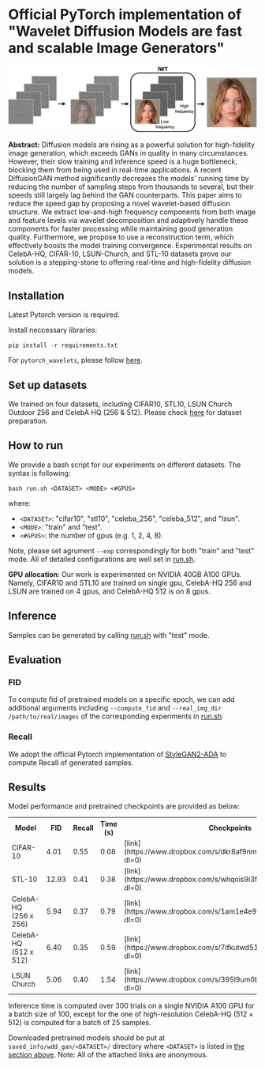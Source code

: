 # Official PyTorch implementation of "Wavelet Diffusion Models are fast and scalable Image Generators"

<!-- <div align="center">
  <a href="https://xavierxiao.github.io/" target="_blank">Zhisheng&nbsp;Xiao</a> &emsp; <b>&middot;</b> &emsp;
  <a href="https://karstenkreis.github.io/" target="_blank">Karsten&nbsp;Kreis</a> &emsp; <b>&middot;</b> &emsp;
  <a href="http://latentspace.cc/arash_vahdat/" target="_blank">Arash&nbsp;Vahdat</a>
  <br> <br>
  <a href="https://nvlabs.github.io/denoising-diffusion-gan/" target="_blank">Project&nbsp;Page</a>
</div>
<br>
<br> -->

<div align="center">
    <img width="1000" alt="teaser" src="assets/single_wavelet.png"/>
</div>

**Abstract:**
Diffusion models are rising as a powerful solution for high-fidelity image generation, which exceeds GANs in quality in many circumstances. However, their slow training and inference speed is a huge bottleneck, blocking them from being used in real-time applications. A recent DiffusionGAN method significantly decreases the models' running time by reducing the number of sampling steps from thousands to several, but their speeds still largely lag behind the GAN counterparts. This paper aims to reduce the speed gap by proposing a novel wavelet-based diffusion structure. We extract low-and-high frequency components from both image and feature levels via wavelet decomposition and adaptively handle these components for faster processing while maintaining good generation quality. Furthermore, we propose to use a reconstruction term, which effectively boosts the model training convergence. Experimental results on CelebA-HQ, CIFAR-10, LSUN-Church, and STL-10 datasets prove our solution is a stepping-stone to offering real-time and high-fidelity diffusion models.

## Installation ##
Latest Pytorch version is required. 

Install neccessary libraries:
```
pip install -r requirements.txt
```
For `pytorch_wavelets`, please follow [here](https://github.com/fbcotter/pytorch_wavelets.git).

## Set up datasets ##
We trained on four datasets, including CIFAR10, STL10, LSUN Church Outdoor 256 and CelebA HQ (256 & 512). 
Please check [here](https://github.com/NVlabs/NVAE#set-up-file-paths-and-data) for dataset preparation.


## How to run ##
We provide a bash script for our experiments on different datasets. The syntax is following:
```
bash run.sh <DATASET> <MODE> <#GPUS>
```
where: 
- `<DATASET>`: "cifar10", "stl10", "celeba_256", "celeba_512", and "lsun".
- `<MODE>`: "train" and "test".
- `<#GPUS>`: the number of gpus (e.g. 1, 2, 4, 8).

Note, please set agrument `--exp` correspondingly for both "train" and "test" mode. All of detailed configurations are well set in [run.sh](./run.sh). 

**GPU allocation**: Our work is experimented on NVIDIA 40GB A100 GPUs. Namely, CIFAR10 and STL10 are trained on single gpu, CelebA-HQ 256 and LSUN are trained on 4 gpus, and CelebA-HQ 512 is on 8 gpus. 

## Inference ##
Samples can be generated by calling [run.sh](./run.sh) with "test" mode.

## Evaluation ##
### FID ###
To compute fid of pretrained models on a specific epoch, we can add additional arguments including ```--compute_fid``` and ```--real_img_dir /path/to/real/images``` of the corresponding experiments in [run.sh](./run.sh).

### Recall ###
We adopt the official Pytorch implementation of [StyleGAN2-ADA](https://github.com/NVlabs/stylegan2-ada-pytorch.git) to compute Recall of generated samples.

## Results ##
Model performance and pretrained checkpoints are provided as below:
<table>
  <tr>
    <th>Model</th>
    <th>FID</th>
    <th>Recall</th>
    <th>Time (s)</th>
    <th>Checkpoints</th>
  </tr>
  <tr>
    <td>CIFAR-10</td>
    <td>4.01</td>
    <td>0.55</td>
    <td>0.08</td>
    <td>[link](https://www.dropbox.com/s/dkr8af9nmscane0/netG_1300.pth?dl=0)</td>
  </tr>
  <tr>
    <td>STL-10</td>
    <td>12.93</td>
    <td>0.41</td>
    <td>0.38</td>
    <td>[link](https://www.dropbox.com/s/whqois9i3fvpp5d/netG_600.pth?dl=0)</td>
  </tr>
  <tr>
    <td>CelebA-HQ (256 x 256) </td>
    <td>5.94</td>
    <td>0.37</td>
    <td>0.79</td>
    <td>[link](https://www.dropbox.com/s/1am1e4e9c9h7cab/netG_475.pth?dl=0)</td>
  </tr>
  <tr>
    <td>CelebA-HQ (512 x 512) </td>
    <td>6.40</td>
    <td>0.35</td>
    <td>0.59</td>
    <td>[link](https://www.dropbox.com/s/7ifkutwd51mmwgk/netG_350.pth?dl=0)</td>
  </tr>
  <tr>
    <td>LSUN Church</td>
    <td>5.06</td>
    <td>0.40</td>
    <td>1.54</td>
    <td>[link](https://www.dropbox.com/s/395l9um0bre67r8/netG_400.pth?dl=0)</td>
  </tr>
</table>

Inference time is computed over 300 trials on a single NVIDIA A100 GPU for a batch size of 100, except for the one of high-resolution CelebA-HQ $`(512 \times 512)`$ is computed for a batch of 25 samples.

Downloaded pretrained models should be put at `saved_info/wdd_gan/<DATASET>/` directory where `<DATASET>` is listed in [the section above](#how-to-run). Note: All of the attached links are anonymous.

<!-- ## Bibtex ##
Cite our paper using the following bibtex item:

```
@inproceedings{
xiao2022tackling,
title={Tackling the Generative Learning Trilemma with Denoising Diffusion GANs},
author={Zhisheng Xiao and Karsten Kreis and Arash Vahdat},
booktitle={International Conference on Learning Representations},
year={2022}
}
``` -->

